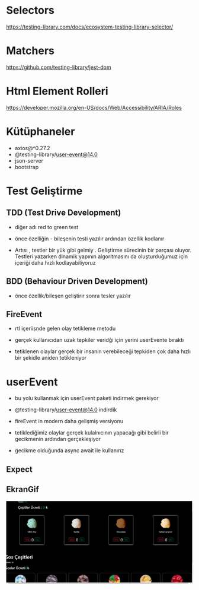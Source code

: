 # Selectors

https://testing-library.com/docs/ecosystem-testing-library-selector/

# Matchers

https://github.com/testing-library/jest-dom

# Html Element Rolleri

https://developer.mozilla.org/en-US/docs/Web/Accessibility/ARIA/Roles

# Kütüphaneler

- axios@^0.27.2
- @testing-library/user-event@14.0
- json-server
- bootstrap

# Test Geliştirme

## TDD (Test Drive Development)

- diğer adı red to green test

- önce özelliğin - bileşenin testi yazılır ardından özellik kodlanır

- Artısı , testler bir yük gibi gelmiy . Geliştirme sürecinin bir parçası oluyor. Testleri yazarken dinamik yapının algoritmasını da oluşturduğumuz için içeriği daha hızlı kodlayabiliyoruz

## BDD (Behaviour Driven Development)

- önce özellik/bileşen geliştirir sonra tesler yazılır

## FireEvent

- rtl içeriisnde gelen olay tetikleme metodu

- gerçek kullanıcıdan uzak tepkiler veridği için yerini userEvente bıraktı

- tetiklenen olaylar gerçek bir insanın verebileceği tepkiden çok daha hızlı bir şekidle aniden tetikleniyor

# userEvent

- bu yolu kullanmak için userEvent paketi indirmek gerekiyor

- @testing-library/user-event@14.0 indirdik

- fireEvent in modern daha gelişmiş versiyonu

- tetiklediğimiz olaylar gerçek kulalnıcının yapacağı gibi belirli bir gecikmenin ardından gerçekleşiyor

- gecikme olduğunda async await ile kullanırız

## Expect

## EkranGif

![](ice_cream_unit_test.gif)
